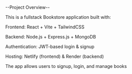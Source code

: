 --Project Overview--

This is a fullstack Bookstore application built with:

Frontend: React + Vite + TailwindCSS

Backend: Node.js + Express.js + MongoDB

Authentication: JWT-based login & signup

Hosting: Netlify (frontend) & Render (backend)

The app allows users to signup, login, and manage books
